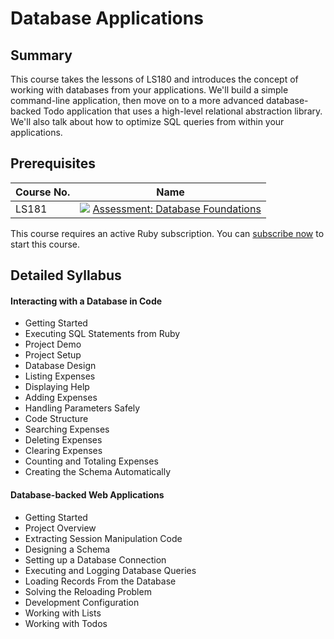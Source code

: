 # Database Applications

## Summary

This course takes the lessons of LS180 and introduces the concept of working with databases from your applications. We'll build a simple command-line application, then move on to a more advanced database-backed Todo application that uses a high-level relational abstraction library. We'll also talk about how to optimize SQL queries from within your applications.

## Prerequisites

|Course No.|Name|
|---|---|
|LS181|![](https://d24f1whwu8r3u4.cloudfront.net/assets/icons/assessment-d6a7b82d2af171d839b9b0ef8a4a24d1579dc8a5bf93b8b677e9a99c73dec9e2.svg) [Assessment: Database Foundations](https://launchschool.com/courses/54a7bd3f)|

This course requires an active Ruby subscription. You can [subscribe now](https://launchschool.com/subscription/ruby) to start this course.

## Detailed Syllabus

#### Interacting with a Database in Code

- Getting Started
- Executing SQL Statements from Ruby
- Project Demo
- Project Setup
- Database Design
- Listing Expenses
- Displaying Help
- Adding Expenses
- Handling Parameters Safely
- Code Structure
- Searching Expenses
- Deleting Expenses
- Clearing Expenses
- Counting and Totaling Expenses
- Creating the Schema Automatically

#### Database-backed Web Applications

- Getting Started
- Project Overview
- Extracting Session Manipulation Code
- Designing a Schema
- Setting up a Database Connection
- Executing and Logging Database Queries
- Loading Records From the Database
- Solving the Reloading Problem
- Development Configuration
- Working with Lists
- Working with Todos